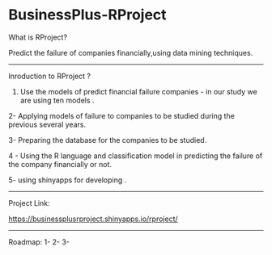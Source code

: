 # BusinessPlus-RProject


What is RProject?

Predict the failure of companies financially,using data mining techniques.
____________________________________________________________________________________

Inroduction to RProject ?

1. Use the models of predict financial failure companies - in our study we are using ten models .

2- Applying models of failure to companies to be studied during the previous several years.

3- Preparing the database for the companies to be studied.

4 - Using the R language and classification model in predicting the failure of the company financially or not.

5- using shinyapps for developing .


_____________________________________________________________________________________

Project Link:

https://businessplusrproject.shinyapps.io/rproject/


______________________________________________________________________________________

Roadmap:
1-
2-
3-
